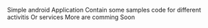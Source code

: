 Simple android Application 
Contain some samples code for different activitis Or services
More are comming Soon